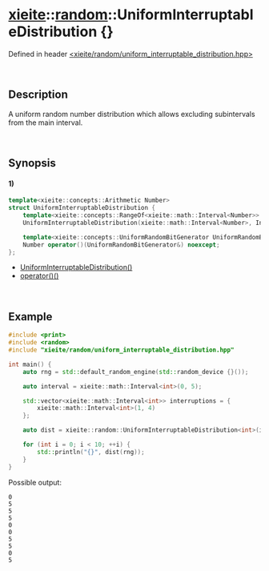 # [xieite](../../xieite.md)\:\:[random](../../random.md)\:\:UniformInterruptableDistribution \{\}
Defined in header [<xieite/random/uniform_interruptable_distribution.hpp>](../../../include/xieite/random/uniform_interruptable_distribution.hpp)

&nbsp;

## Description
A uniform random number distribution which allows excluding subintervals from the main interval.

&nbsp;

## Synopsis
#### 1)
```cpp
template<xieite::concepts::Arithmetic Number>
struct UniformInterruptableDistribution {
    template<xieite::concepts::RangeOf<xieite::math::Interval<Number>> IntervalRange>
    UniformInterruptableDistribution(xieite::math::Interval<Number>, IntervalRange&&);

    template<xieite::concepts::UniformRandomBitGenerator UniformRandomBitGenerator>
    Number operator()(UniformRandomBitGenerator&) noexcept;
};
```
- [UniformInterruptableDistribution\(\)](./structures/uniform_interruptable_distribution/1/operators/constructor.md)
- [operator\(\)\(\)](./structures/uniform_interruptable_distribution/1/operators/call.md)

&nbsp;

## Example
```cpp
#include <print>
#include <random>
#include "xieite/random/uniform_interruptable_distribution.hpp"

int main() {
    auto rng = std::default_random_engine(std::random_device {}());

    auto interval = xieite::math::Interval<int>(0, 5);

    std::vector<xieite::math::Interval<int>> interruptions = {
        xieite::math::Interval<int>(1, 4)
    };

    auto dist = xieite::random::UniformInterruptableDistribution<int>(interval, interruptions);

    for (int i = 0; i < 10; ++i) {
        std::println("{}", dist(rng));
    }
}
```
Possible output:
```
0
5
5
5
0
0
5
5
0
5
```
